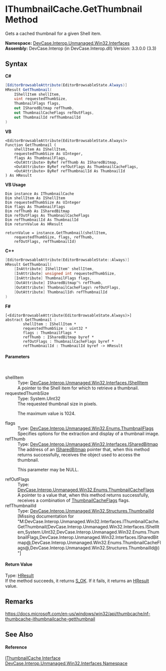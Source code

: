 # IThumbnailCache.GetThumbnail Method 
 

Gets a cached thumbnail for a given Shell item.

**Namespace:**&nbsp;<a href="N_DevCase_Interop_Unmanaged_Win32_Interfaces">DevCase.Interop.Unmanaged.Win32.Interfaces</a><br />**Assembly:**&nbsp;DevCase.Interop (in DevCase.Interop.dll) Version: 3.3.0.0 (3.3)

## Syntax

**C#**<br />
``` C#
[EditorBrowsableAttribute(EditorBrowsableState.Always)]
HResult GetThumbnail(
	IShellItem shellItem,
	uint requestedThumbSize,
	ThumbnailFlags flags,
	out ISharedBitmap refThumb,
	out ThumbnailCacheFlags refOutFlags,
	out ThumbnailId refThumbnailId
)
```

**VB**<br />
``` VB
<EditorBrowsableAttribute(EditorBrowsableState.Always)>
Function GetThumbnail ( 
	shellItem As IShellItem,
	requestedThumbSize As UInteger,
	flags As ThumbnailFlags,
	<OutAttribute> ByRef refThumb As ISharedBitmap,
	<OutAttribute> ByRef refOutFlags As ThumbnailCacheFlags,
	<OutAttribute> ByRef refThumbnailId As ThumbnailId
) As HResult
```

**VB Usage**<br />
``` VB Usage
Dim instance As IThumbnailCache
Dim shellItem As IShellItem
Dim requestedThumbSize As UInteger
Dim flags As ThumbnailFlags
Dim refThumb As ISharedBitmap
Dim refOutFlags As ThumbnailCacheFlags
Dim refThumbnailId As ThumbnailId
Dim returnValue As HResult

returnValue = instance.GetThumbnail(shellItem, 
	requestedThumbSize, flags, refThumb, 
	refOutFlags, refThumbnailId)
```

**C++**<br />
``` C++
[EditorBrowsableAttribute(EditorBrowsableState::Always)]
HResult GetThumbnail(
	[InAttribute] IShellItem^ shellItem, 
	[InAttribute] unsigned int requestedThumbSize, 
	[InAttribute] ThumbnailFlags flags, 
	[OutAttribute] ISharedBitmap^% refThumb, 
	[OutAttribute] ThumbnailCacheFlags% refOutFlags, 
	[OutAttribute] ThumbnailId% refThumbnailId
)
```

**F#**<br />
``` F#
[<EditorBrowsableAttribute(EditorBrowsableState.Always)>]
abstract GetThumbnail : 
        shellItem : IShellItem * 
        requestedThumbSize : uint32 * 
        flags : ThumbnailFlags * 
        refThumb : ISharedBitmap byref * 
        refOutFlags : ThumbnailCacheFlags byref * 
        refThumbnailId : ThumbnailId byref -> HResult 

```


#### Parameters
&nbsp;<dl><dt>shellItem</dt><dd>Type: <a href="T_DevCase_Interop_Unmanaged_Win32_Interfaces_IShellItem">DevCase.Interop.Unmanaged.Win32.Interfaces.IShellItem</a><br />A pointer to the Shell item for which to retrieve a thumbnail.</dd><dt>requestedThumbSize</dt><dd>Type: System.UInt32<br />The requested thumbnail size in pixels. 

 The maximum value is 1024.</dd><dt>flags</dt><dd>Type: <a href="T_DevCase_Interop_Unmanaged_Win32_Enums_ThumbnailFlags">DevCase.Interop.Unmanaged.Win32.Enums.ThumbnailFlags</a><br />Specifies options for the extraction and display of a thumbnail image.</dd><dt>refThumb</dt><dd>Type: <a href="T_DevCase_Interop_Unmanaged_Win32_Interfaces_ISharedBitmap">DevCase.Interop.Unmanaged.Win32.Interfaces.ISharedBitmap</a><br />The address of an <a href="T_DevCase_Interop_Unmanaged_Win32_Interfaces_ISharedBitmap">ISharedBitmap</a> pointer that, when this method returns successfully, receives the object used to access the thumbnail. 

 This parameter may be NULL.</dd><dt>refOutFlags</dt><dd>Type: <a href="T_DevCase_Interop_Unmanaged_Win32_Enums_ThumbnailCacheFlags">DevCase.Interop.Unmanaged.Win32.Enums.ThumbnailCacheFlags</a><br />A pointer to a value that, when this method returns successfully, receives a combination of <a href="T_DevCase_Interop_Unmanaged_Win32_Enums_ThumbnailCacheFlags">ThumbnailCacheFlags</a> flags.</dd><dt>refThumbnailId</dt><dd>Type: <a href="T_DevCase_Interop_Unmanaged_Win32_Structures_ThumbnailId">DevCase.Interop.Unmanaged.Win32.Structures.ThumbnailId</a><br />\[Missing <param name="refThumbnailId"/> documentation for "M:DevCase.Interop.Unmanaged.Win32.Interfaces.IThumbnailCache.GetThumbnail(DevCase.Interop.Unmanaged.Win32.Interfaces.IShellItem,System.UInt32,DevCase.Interop.Unmanaged.Win32.Enums.ThumbnailFlags,DevCase.Interop.Unmanaged.Win32.Interfaces.ISharedBitmap@,DevCase.Interop.Unmanaged.Win32.Enums.ThumbnailCacheFlags@,DevCase.Interop.Unmanaged.Win32.Structures.ThumbnailId@)"\]</dd></dl>

#### Return Value
Type: <a href="T_DevCase_Interop_Unmanaged_Win32_Enums_HResult">HResult</a><br />If the method succeeds, it returns <a href="T_DevCase_Interop_Unmanaged_Win32_Enums_HResult">S_OK</a>. If it fails, it returns an <a href="T_DevCase_Interop_Unmanaged_Win32_Enums_HResult">HResult</a> value.

## Remarks
<a href="https://docs.microsoft.com/en-us/windows/win32/api/thumbcache/nf-thumbcache-ithumbnailcache-getthumbnail" target="_blank">https://docs.microsoft.com/en-us/windows/win32/api/thumbcache/nf-thumbcache-ithumbnailcache-getthumbnail</a>

## See Also


#### Reference
<a href="T_DevCase_Interop_Unmanaged_Win32_Interfaces_IThumbnailCache">IThumbnailCache Interface</a><br /><a href="N_DevCase_Interop_Unmanaged_Win32_Interfaces">DevCase.Interop.Unmanaged.Win32.Interfaces Namespace</a><br />